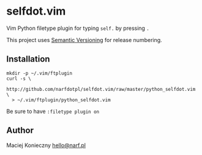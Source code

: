 selfdot.vim
===========

Vim Python filetype plugin for typing `self.` by pressing `.`

This project uses [Semantic Versioning][sv] for release numbering.

  [sv]: http://semver.org


Installation
------------

    mkdir -p ~/.vim/ftplugin
    curl -s \
      http://github.com/narfdotpl/selfdot.vim/raw/master/python_selfdot.vim \
      > ~/.vim/ftplugin/python_selfdot.vim

Be sure to have `:filetype plugin on`


Author
------

Maciej Konieczny <hello@narf.pl>
